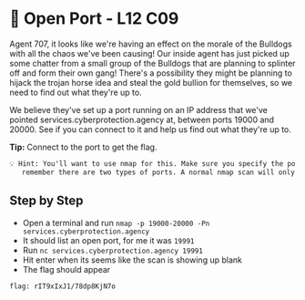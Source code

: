 # 👐 Open Port - L12 C09

Agent 707, it looks like we're having an effect on the morale of the Bulldogs with all the chaos we've been causing! Our inside agent has just picked up some chatter from a small group of the Bulldogs that are planning to splinter off and form their own gang! There's a possibility they might be planning to hijack the trojan horse idea and steal the gold bullion for themselves, so we need to find out what they're up to.

We believe they've set up a port running on an IP address that we've pointed services.cyberprotection.agency at, between ports 19000 and 20000. See if you can connect to it and help us find out what they're up to.

**Tip:** Connect to the port to get the flag.

```txt
💡 Hint: You'll want to use nmap for this. Make sure you specify the port range. If it's not coming up,
   remember there are two types of ports. A normal nmap scan will only check for one type of port by default.
```

## Step by Step

- Open a terminal and run `nmap -p 19000-20000 -Pn services.cyberprotection.agency`
- It should list an open port, for me it was `19991`
- Run `nc services.cyberprotection.agency 19991`
- Hit enter when its seems like the scan is showing up blank
- The flag should appear

`flag: rIT9xIxJ1/78dp8KjN7o`
